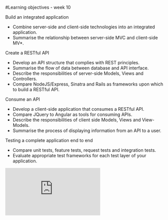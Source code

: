 #Learning objectives - week 10

Build an integrated application
* Combine server-side and client-side technologies into an integrated application.
* Summarise the relationship between server-side MVC and client-side MV*.

Create a RESTful API
* Develop an API structure that complies with REST principles. 
* Summarise the flow of data between database and API interface.
* Describe the responsibilities of server-side Models, Views and Controllers.
* Compare NodeJS/Express, Sinatra and Rails as frameworks upon which to build a RESTful API.

Consume an API
* Develop a client-side application that consumes a RESTful API.
* Compare JQuery to Angular as tools for consuming APIs.
* Describe the responsibilities of client side Models, Views and View-Models.
* Summarise the process of displaying information from an API to a user.

Testing a complete application end to end
* Compare unit tests, feature tests, request tests and integration tests. 
* Evaluate appropriate test frameworks for each test layer of your application.



![Tracking pixel](https://githubanalytics.herokuapp.com/course/makermix/makermix_learning_objectives.md)
